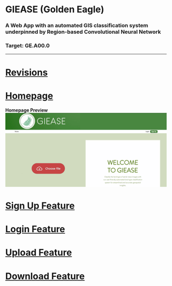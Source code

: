 # GIEASE (Golden Eagle)
### A Web App with an automated GIS classification system underpinned by Region-based Convolutional Neural Network
### Target:  GE.A00.0
_______________________________________
# [Revisions](https://github.com/rendznicoy/golden-eagle/main/REVISIONS.md)

# [Homepage](https://github.com/rendznicoy/golden-eagle/main/HOMEPAGE.md)
**Homepage Preview**
![Homepage Preview](https://github.com/rendznicoy/golden-eagle/blob/main/Mockups/Mockup.png)

# [Sign Up Feature](https://github.com/rendznicoy/golden-eagle/main/SIGNUP.md)

# [Login Feature](https://github.com/rendznicoy/golden-eagle/main/LOGIN.md)

# [Upload Feature](https://github.com/rendznicoy/golden-eagle/main/UPLOAD.md)

# [Download Feature](https://github.com/rendznicoy/golden-eagle/main/DOWNLOAD.md)
